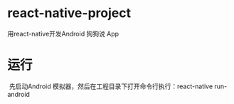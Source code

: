 # react-native-project
用react-native开发Android 狗狗说 App
# 运行
  先启动Android 模拟器，然后在工程目录下打开命令行执行：react-native run-android
